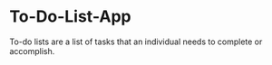 # To-Do-List-App
To-do lists are a list of tasks that an individual needs to complete or accomplish.
